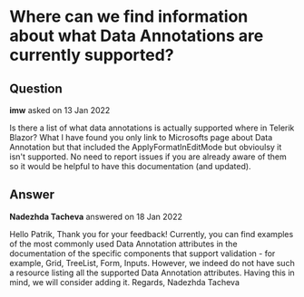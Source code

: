 # Where can we find information about what Data Annotations are currently supported?

## Question

**imw** asked on 13 Jan 2022

Is there a list of what data annotations is actually supported where in Telerik Blazor? What I have found you only link to Microsofts page about Data Annotation but that included the ApplyFormatInEditMode but obvioulsy it isn't supported. No need to report issues if you are already aware of them so it would be helpful to have this documentation (and updated).

## Answer

**Nadezhda Tacheva** answered on 18 Jan 2022

Hello Patrik, Thank you for your feedback! Currently, you can find examples of the most commonly used Data Annotation attributes in the documentation of the specific components that support validation - for example, Grid, TreeList, Form, Inputs. However, we indeed do not have such a resource listing all the supported Data Annotation attributes. Having this in mind, we will consider adding it. Regards, Nadezhda Tacheva
